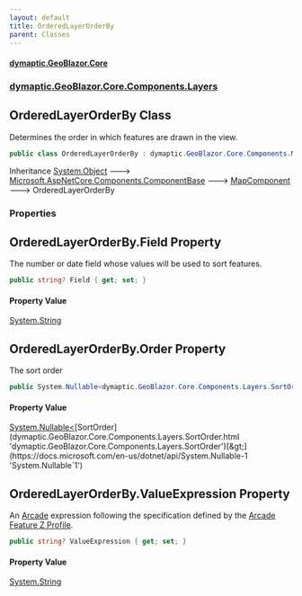 ```yaml
---
layout: default
title: OrderedLayerOrderBy
parent: Classes
---
```

#### [dymaptic.GeoBlazor.Core](index.html 'index')
### [dymaptic.GeoBlazor.Core.Components.Layers](index.html#dymaptic.GeoBlazor.Core.Components.Layers 'dymaptic.GeoBlazor.Core.Components.Layers')

## OrderedLayerOrderBy Class

Determines the order in which features are drawn in the view.

```csharp
public class OrderedLayerOrderBy : dymaptic.GeoBlazor.Core.Components.MapComponent
```

Inheritance [System.Object](https://docs.microsoft.com/en-us/dotnet/api/System.Object 'System.Object') &#129106; [Microsoft.AspNetCore.Components.ComponentBase](https://docs.microsoft.com/en-us/dotnet/api/Microsoft.AspNetCore.Components.ComponentBase 'Microsoft.AspNetCore.Components.ComponentBase') &#129106; [MapComponent](dymaptic.GeoBlazor.Core.Components.MapComponent.html 'dymaptic.GeoBlazor.Core.Components.MapComponent') &#129106; OrderedLayerOrderBy
### Properties

<a name='dymaptic.GeoBlazor.Core.Components.Layers.OrderedLayerOrderBy.Field'></a>

## OrderedLayerOrderBy.Field Property

The number or date field whose values will be used to sort features.

```csharp
public string? Field { get; set; }
```

#### Property Value
[System.String](https://docs.microsoft.com/en-us/dotnet/api/System.String 'System.String')

<a name='dymaptic.GeoBlazor.Core.Components.Layers.OrderedLayerOrderBy.Order'></a>

## OrderedLayerOrderBy.Order Property

The sort order

```csharp
public System.Nullable<dymaptic.GeoBlazor.Core.Components.Layers.SortOrder> Order { get; set; }
```

#### Property Value
[System.Nullable&lt;](https://docs.microsoft.com/en-us/dotnet/api/System.Nullable-1 'System.Nullable`1')[SortOrder](dymaptic.GeoBlazor.Core.Components.Layers.SortOrder.html 'dymaptic.GeoBlazor.Core.Components.Layers.SortOrder')[&gt;](https://docs.microsoft.com/en-us/dotnet/api/System.Nullable-1 'System.Nullable`1')

<a name='dymaptic.GeoBlazor.Core.Components.Layers.OrderedLayerOrderBy.ValueExpression'></a>

## OrderedLayerOrderBy.ValueExpression Property

An [Arcade](https://developers.arcgis.com/javascript/latest/arcade/) expression following the specification defined by the [Arcade Feature Z Profile](https://developers.arcgis.com/javascript/latest/arcade/#feature-sorting).

```csharp
public string? ValueExpression { get; set; }
```

#### Property Value
[System.String](https://docs.microsoft.com/en-us/dotnet/api/System.String 'System.String')
